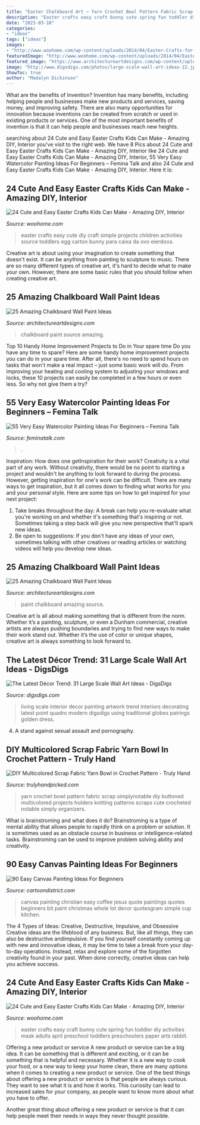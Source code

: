 ```yaml
---
title: "Easter Chalkboard Art ~ Yarn Crochet Bowl Pattern Fabric Scrap Simplynotable Diy Buttoned Multicolored Projects Holders Knitting Patterns Scraps Cute Crocheted Notable Simply Organizers"
description: "Easter crafts easy craft bunny cute spring fun toddler diy activities mask adults april preschool toddlers preschoolers paper arts rabbit"
date: "2023-03-18"
categories:
- "ideas"
tags: ["ideas"]
images:
- "http://www.woohome.com/wp-content/uploads/2014/04/Easter-Crafts-for-Kids-7.jpg"
featuredImage: "http://www.woohome.com/wp-content/uploads/2014/04/Easter-Crafts-for-Kids-7.jpg"
featured_image: "https://www.architectureartdesigns.com/wp-content/uploads/2013/06/129.jpg"
image: "http://www.digsdigs.com/photos/large-scale-wall-art-ideas-22.jpg"
ShowToc: true
author: "Madalyn Dickinson"
---
```



What are the benefits of Invention?
Invention has many benefits, including helping people and businesses make new products and services, saving money, and improving safety. There are also many opportunities for innovation because inventions can be created from scratch or used in existing products or services. One of the most important benefits of invention is that it can help people and businesses reach new heights.

	

		
searching about 24 Cute and Easy Easter Crafts Kids Can Make - Amazing DIY, Interior you've visit to the right web. We have 8 Pics about 24 Cute and Easy Easter Crafts Kids Can Make - Amazing DIY, Interior like 24 Cute and Easy Easter Crafts Kids Can Make - Amazing DIY, Interior, 55 Very Easy Watercolor Painting Ideas For Beginners – Femina Talk and also 24 Cute and Easy Easter Crafts Kids Can Make - Amazing DIY, Interior. Here it is:
		
    
## 24 Cute And Easy Easter Crafts Kids Can Make - Amazing DIY, Interior

<img loading=lazy src="http://www.woohome.com/wp-content/uploads/2014/04/Easter-Crafts-for-Kids-13.jpg" onerror="this.onerror=null;this.src='https://tse4.mm.bing.net/th?id=OIP.yXZUr71uCjzuAEkAQDiawQHaOH&amp;pid=15.1';" alt="24 Cute and Easy Easter Crafts Kids Can Make - Amazing DIY, Interior">

_Source: woohome.com_

>easter crafts easy cute diy craft simple projects children activities source toddlers egg carton bunny para caixa da ovo eierdoos. 

	

Creative art is about using your imagination to create something that doesn't exist. It can be anything from painting to sculpture to music. There are so many different types of creative art, it's hard to decide what to make your own. However, there are some basic rules that you should follow when creating creative art.

    
## 25 Amazing Chalkboard Wall Paint Ideas

<img loading=lazy src="https://www.architectureartdesigns.com/wp-content/uploads/2013/06/212-630x787.jpg" onerror="this.onerror=null;this.src='https://tse4.mm.bing.net/th?id=OIP.Ewko9JpJBUbt8dXZ_jnEEwHaJQ&amp;pid=15.1';" alt="25 Amazing Chalkboard Wall Paint Ideas">

_Source: architectureartdesigns.com_

>chalkboard paint source amazing. 

	

Top 10 Handy Home Improvement Projects to Do in Your spare time
Do you have any time to spare? Here are some handy home improvement projects you can do in your spare time. After all, there's no need to spend hours on tasks that won't make a real impact – just some basic work will do. From improving your heating and cooling system to adjusting your windows and locks, these 10 projects can easily be completed in a few hours or even less. So why not give them a try?

    
## 55 Very Easy Watercolor Painting Ideas For Beginners – Femina Talk

<img loading=lazy src="https://www.feminatalk.com/wp-content/uploads/2018/08/Very-Easy-Watercolor-Painting-Ideas-for-beginners00012.jpg" onerror="this.onerror=null;this.src='https://tse1.mm.bing.net/th?id=OIP.xVZTKcQQwhbMDw9A0d1K6gHaKe&amp;pid=15.1';" alt="55 Very Easy Watercolor Painting Ideas For Beginners – Femina Talk">

_Source: feminatalk.com_

>. 

	

Inspiration: How does one getInspiration for their work?
Creativity is a vital part of any work. Without creativity, there would be no point to starting a project and wouldn't be anything to look forward to during the process. However, getting inspiration for one's work can be difficult. There are many ways to get inspiration, but it all comes down to finding what works for you and your personal style. Here are some tips on how to get inspired for your next project: 
1) Take breaks throughout the day: A break can help you re-evaluate what you're working on and whether it's something that's inspiring or not. Sometimes taking a step back will give you new perspective that'll spark new ideas. 
2) Be open to suggestions: If you don't have any ideas of your own, sometimes talking with other creatives or reading articles or watching videos will help you develop new ideas.

    
## 25 Amazing Chalkboard Wall Paint Ideas

<img loading=lazy src="https://www.architectureartdesigns.com/wp-content/uploads/2013/06/129.jpg" onerror="this.onerror=null;this.src='https://tse4.mm.bing.net/th?id=OIP.-i1CXyWEDLKnsKEnnjA7fgHaKT&amp;pid=15.1';" alt="25 Amazing Chalkboard Wall Paint Ideas">

_Source: architectureartdesigns.com_

>paint chalkboard amazing source. 

	

Creative art is all about making something that is different from the norm. Whether it’s a painting, sculpture, or even a Dunham commercial, creative artists are always pushing boundaries and trying to find new ways to make their work stand out. Whether it’s the use of color or unique shapes, creative art is always something to look forward to.

    
## The Latest Décor Trend: 31 Large Scale Wall Art Ideas - DigsDigs

<img loading=lazy src="http://www.digsdigs.com/photos/large-scale-wall-art-ideas-22.jpg" onerror="this.onerror=null;this.src='https://tse1.mm.bing.net/th?id=OIP.VO2zFq3EGKp1fBEib9xFRAHaJ4&amp;pid=15.1';" alt="The Latest Décor Trend: 31 Large Scale Wall Art Ideas - DigsDigs">

_Source: digsdigs.com_

>living scale interior decor painting artwork trend interiors decorating latest point quadro modern digsdigs using traditional globes pairings golden dress. 

	

4. A stand against sexual assault and pornography.

    
## DIY Multicolored Scrap Fabric Yarn Bowl In Crochet Pattern - Truly Hand

<img loading=lazy src="https://trulyhandpicked.com/wp-content/uploads/2019/03/buttoned-up-yarn-bowl-crochet-pattern-simply-notable-15530662594g8nk.jpg" onerror="this.onerror=null;this.src='https://tse2.mm.bing.net/th?id=OIP.aOaSz1mvq5U_HTZgjEWkuAHaKY&amp;pid=15.1';" alt="DIY Multicolored Scrap Fabric Yarn Bowl in Crochet Pattern - Truly Hand">

_Source: trulyhandpicked.com_

>yarn crochet bowl pattern fabric scrap simplynotable diy buttoned multicolored projects holders knitting patterns scraps cute crocheted notable simply organizers. 

	

What is brainstroming and what does it do?
Brainstroming is a type of mental ability that allows people to rapidly think on a problem or solution. It is sometimes used as an obstacle course in business or intelligence-related tasks. Brainstroming can be used to improve problem solving ability and creativity.

    
## 90 Easy Canvas Painting Ideas For Beginners

<img loading=lazy src="http://www.cartoondistrict.com/wp-content/uploads/2017/06/Easy-Canvas-Painting-Ideas-For-Beginners18-1.jpg" onerror="this.onerror=null;this.src='https://tse4.mm.bing.net/th?id=OIP.Yiii7_mrYuz84EwP6aw7jwHaJ4&amp;pid=15.1';" alt="90 Easy Canvas Painting Ideas For Beginners">

_Source: cartoondistrict.com_

>canvas painting christian easy coffee jesus quote paintings quotes beginners bit paint christmas whole lot decor quotesgram simple cup kitchen. 

	

The 4 Types of Ideas: Creative, Destructive, Impulsive, and Obsessive
Creative ideas are the lifeblood of any business. But, like all things, they can also be destructive andimpulsive. If you find yourself constantly coming up with new and innovative ideas, it may be time to take a break from your day-to-day operations. Instead, relax and explore some of the forgotten creativity found in your past. When done correctly, creative ideas can help you achieve success.

    
## 24 Cute And Easy Easter Crafts Kids Can Make - Amazing DIY, Interior

<img loading=lazy src="http://www.woohome.com/wp-content/uploads/2014/04/Easter-Crafts-for-Kids-7.jpg" onerror="this.onerror=null;this.src='https://tse1.mm.bing.net/th?id=OIP.kRY8IV7Ds53ND63zSPrWmgHaJ6&amp;pid=15.1';" alt="24 Cute and Easy Easter Crafts Kids Can Make - Amazing DIY, Interior">

_Source: woohome.com_

>easter crafts easy craft bunny cute spring fun toddler diy activities mask adults april preschool toddlers preschoolers paper arts rabbit. 

	

Offering a new product or service
A new product or service can be a big idea. It can be something that is different and exciting, or it can be something that is helpful and necessary. Whether it is a new way to cook your food, or a new way to keep your home clean, there are many options when it comes to creating a new product or service. 
One of the best things about offering a new product or service is that people are always curious. They want to see what it is and how it works. This curiosity can lead to increased sales for your company, as people want to know more about what you have to offer. 

Another great thing about offering a new product or service is that it can help people meet their needs in ways they never thought possible.

